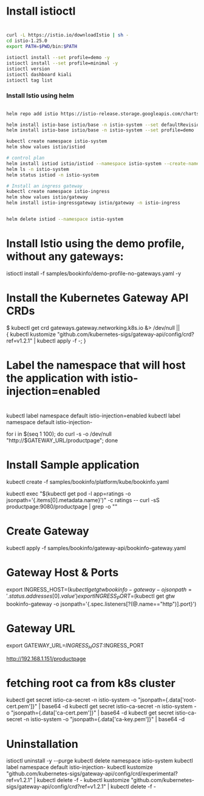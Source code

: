 # 
# Install istioctl
# 
```bash
curl -L https://istio.io/downloadIstio | sh -
cd istio-1.25.0
export PATH=$PWD/bin:$PATH

istioctl install --set profile=demo -y
istioctl install --set profile=minimal -y
istioctl version
istioctl dashboard kiali
istioctl tag list
```

### Install Istio  using helm
```bash

helm repo add istio https://istio-release.storage.googleapis.com/charts

helm install istio-base istio/base -n istio-system --set defaultRevision=default --create-namespace
helm install istio-base istio/base -n istio-system --set profile=demo

kubectl create namespace istio-system
helm show values istio/istiod

# control plan
helm install istiod istio/istiod --namespace istio-system --create-namespace=true --set profile=demo --wait
helm ls -n istio-system
helm status istiod -n istio-system

# Install an ingress gateway
kubectl create namespace istio-ingress
helm show values istio/gateway
helm install istio-ingressgateway istio/gateway -n istio-ingress


helm delete istiod --namespace istio-system
```

# 
# Install Istio using the demo profile, without any gateways:
istioctl install -f samples/bookinfo/demo-profile-no-gateways.yaml -y

#
#
#

# 
# Install the Kubernetes Gateway API CRDs
$ kubectl get crd gateways.gateway.networking.k8s.io &> /dev/null || \
{ kubectl kustomize "github.com/kubernetes-sigs/gateway-api/config/crd?ref=v1.2.1" | kubectl apply -f -; }

# 
# Label the namespace that will host the application with istio-injection=enabled
# 
kubectl label namespace default istio-injection=enabled
kubectl label namespace default istio-injection-

for i in $(seq 1 100); do curl -s -o /dev/null "http://$GATEWAY_URL/productpage"; done

#
# Install Sample application
kubectl create -f samples/bookinfo/platform/kube/bookinfo.yaml

kubectl exec "$(kubectl get pod -l app=ratings -o jsonpath='{.items[0].metadata.name}')" -c ratings -- curl -sS productpage:9080/productpage | grep -o "<title>.*</title>"
<title>Simple Bookstore App</title>

# Create Gateway
kubectl apply -f samples/bookinfo/gateway-api/bookinfo-gateway.yaml

# Gateway Host & Ports
export INGRESS_HOST=$(kubectl get gtw bookinfo-gateway -o jsonpath='{.status.addresses[0].value}')
export INGRESS_PORT=$(kubectl get gtw bookinfo-gateway -o jsonpath='{.spec.listeners[?(@.name=="http")].port}')

# Gateway URL
export GATEWAY_URL=$INGRESS_HOST:$INGRESS_PORT

http://192.168.1.151/productpage

# fetching root ca from k8s cluster
kubectl get secret istio-ca-secret -n istio-system -o "jsonpath={.data['root-cert\.pem']}" | base64 -d
kubectl get secret istio-ca-secret -n istio-system -o "jsonpath={.data['ca-cert\.pem']}" | base64 -d
kubectl get secret istio-ca-secret -n istio-system -o "jsonpath={.data['ca-key\.pem']}" | base64 -d

# Uninstallation
istioctl uninstall -y --purge
kubectl delete namespace istio-system
kubectl label namespace default istio-injection-
kubectl kustomize "github.com/kubernetes-sigs/gateway-api/config/crd/experimental?ref=v1.2.1" | kubectl delete -f -
kubectl kustomize "github.com/kubernetes-sigs/gateway-api/config/crd?ref=v1.2.1" | kubectl delete -f -
